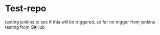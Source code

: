 # Test-repo
testing jenkins to see if this will be triggered,
so far no trigger from jenkins 
testing from GitHub
